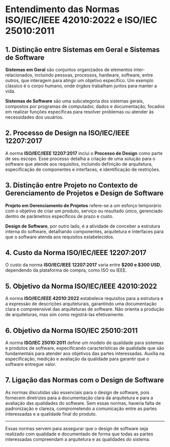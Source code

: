 # Entendimento das Normas ISO/IEC/IEEE 42010:2022 e ISO/IEC 25010:2011

## 1. Distinção entre Sistemas em Geral e Sistemas de Software

**Sistemas em Geral** são conjuntos organizados de elementos inter-relacionados, incluindo pessoas, processos, hardware, software, entre outros, que interagem para atingir um objetivo específico. Um exemplo clássico é o corpo humano, onde órgãos trabalham juntos para manter a vida.

**Sistemas de Software** são uma subcategoria dos sistemas gerais, compostos por programas de computador, dados e documentação, focados em realizar funções específicas para resolver problemas ou atender às necessidades dos usuários.

## 2. Processo de Design na ISO/IEC/IEEE 12207:2017

A norma **ISO/IEC/IEEE 12207:2017** inclui o **Processo de Design** como parte de seu escopo. Esse processo detalha a criação de uma solução para o software que atende aos requisitos, incluindo definição de arquitetura, especificação de componentes e interfaces, e identificação de restrições.

## 3. Distinção entre Projeto no Contexto de Gerenciamento de Projetos e Design de Software

**Projeto em Gerenciamento de Projetos** refere-se a um esforço temporário com o objetivo de criar um produto, serviço ou resultado único, gerenciado dentro de parâmetros específicos de prazo e custo.

**Design de Software**, por outro lado, é a atividade de conceber a estrutura interna do software, detalhando componentes, arquitetura e interfaces para que o software atenda aos requisitos estabelecidos.

## 4. Custo da Norma ISO/IEC/IEEE 12207:2017

O custo da norma **ISO/IEC/IEEE 12207:2017** varia entre **$200 e $300 USD**, dependendo da plataforma de compra, como ISO ou IEEE.

## 5. Objetivo da Norma ISO/IEC/IEEE 42010:2022

A norma **ISO/IEC/IEEE 42010:2022** estabelece requisitos para a estrutura e a expressão de descrições arquiteturais, garantindo uma documentação clara e compreensível das arquiteturas de software. Não orienta a produção de arquiteturas, mas sim como registrá-las efetivamente.

## 6. Objetivo da Norma ISO/IEC 25010:2011

A norma **ISO/IEC 25010:2011** define um modelo de qualidade para sistemas e produtos de software, especificando características de qualidade que são fundamentais para atender aos objetivos das partes interessadas. Auxilia na especificação, medição e avaliação da qualidade para garantir que o software entregue valor.

## 7. Ligação das Normas com o Design de Software

As normas discutidas são essenciais para o design de software, pois fornecem diretrizes para a documentação clara da arquitetura e para a avaliação das qualidades do software. Sem essas normas, haveria falta de padronização e clareza, comprometendo a comunicação entre as partes interessadas e a qualidade final do produto.

---

Essas normas servem para assegurar que o design de software seja realizado com qualidade e documentado de forma que todas as partes interessadas compreendam a arquitetura e as qualidades do sistema.
